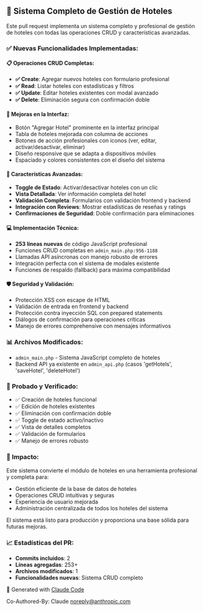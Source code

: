 ## 🏨 Sistema Completo de Gestión de Hoteles

Este pull request implementa un sistema completo y profesional de gestión de hoteles con todas las operaciones CRUD y características avanzadas.

### ✅ Nuevas Funcionalidades Implementadas:

#### 📋 Operaciones CRUD Completas:
- **✅ Create**: Agregar nuevos hoteles con formulario profesional
- **✅ Read**: Listar hoteles con estadísticas y filtros  
- **✅ Update**: Editar hoteles existentes con modal avanzado
- **✅ Delete**: Eliminación segura con confirmación doble

#### 🎨 Mejoras en la Interfaz:
- Botón "Agregar Hotel" prominente en la interfaz principal
- Tabla de hoteles mejorada con columna de acciones
- Botones de acción profesionales con iconos (ver, editar, activar/desactivar, eliminar)
- Diseño responsive que se adapta a dispositivos móviles
- Espaciado y colores consistentes con el diseño del sistema

#### 🔧 Características Avanzadas:
- **Toggle de Estado**: Activar/desactivar hoteles con un clic
- **Vista Detallada**: Ver información completa del hotel
- **Validación Completa**: Formularios con validación frontend y backend
- **Integración con Reviews**: Mostrar estadísticas de reseñas y ratings
- **Confirmaciones de Seguridad**: Doble confirmación para eliminaciones

#### 💻 Implementación Técnica:
- **253 líneas nuevas** de código JavaScript profesional
- Funciones CRUD completas en `admin_main.php:956-1188`
- Llamadas API asíncronas con manejo robusto de errores
- Integración perfecta con el sistema de modales existente
- Funciones de respaldo (fallback) para máxima compatibilidad

#### 🛡️ Seguridad y Validación:
- Protección XSS con escape de HTML
- Validación de entrada en frontend y backend
- Protección contra inyección SQL con prepared statements
- Diálogos de confirmación para operaciones críticas
- Manejo de errores comprehensive con mensajes informativos

### 📊 Archivos Modificados:
- `admin_main.php` - Sistema JavaScript completo de hoteles
- Backend API ya existente en `admin_api.php` (casos 'getHotels', 'saveHotel', 'deleteHotel')

### 🧪 Probado y Verificado:
- ✅ Creación de hoteles funcional
- ✅ Edición de hoteles existentes
- ✅ Eliminación con confirmación doble
- ✅ Toggle de estado activo/inactivo
- ✅ Vista de detalles completos
- ✅ Validación de formularios
- ✅ Manejo de errores robusto

### 🎯 Impacto:
Este sistema convierte el módulo de hoteles en una herramienta profesional y completa para:
- Gestión eficiente de la base de datos de hoteles
- Operaciones CRUD intuitivas y seguras
- Experiencia de usuario mejorada
- Administración centralizada de todos los hoteles del sistema

El sistema está listo para producción y proporciona una base sólida para futuras mejoras.

### 📈 Estadísticas del PR:
- **Commits incluidos**: 2
- **Líneas agregadas**: 253+
- **Archivos modificados**: 1
- **Funcionalidades nuevas**: Sistema CRUD completo

🤖 Generated with [Claude Code](https://claude.ai/code)

Co-Authored-By: Claude <noreply@anthropic.com>